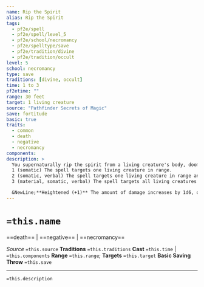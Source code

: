 ```yaml
---
name: Rip the Spirit
alias: Rip the Spirit
tags:
  - pf2e/spell
  - pf2e/spell/level_5
  - pf2e/school/necromancy
  - pf2e/spelltype/save
  - pf2e/tradition/divine
  - pf2e/tradition/occult
level: 5
school: necromancy
type: save
traditions: [divine, occult]
time: 1 to 3
pf2etime: ""
range: 30 feet
target: 1 living creature
source: "Pathfinder Secrets of Magic"
save: fortitude
basic: true
traits:
  - common
  - death
  - negative
  - necromancy
components:
description: >
  You supernaturally rip the spirit from a living creature's body, dooming the target to pain and death. The target takes 5d6 negative damage, depending on its basic Fortitude save, and is [[Drained]] 1 if it fails its save. The spell's effect is based on how many actions you spend when Casting the Spell.
  1 (somatic) The spell targets one living creature in range.
  2 (somatic, verbal) The spell targets one living creature in range and the damage is 10d6 negative damage instead of 5d6.
  3 (material, somatic, verbal) The spell targets all living creatures in a 30-foot emanation.

  &NewLine;**Heightened (+1)** The amount of damage increases by 1d6, or by 2d6 for the 2-action version.
---
```

# `=this.name`
==death== | ==negative== | ==necromancy==

*Source* `=this.source`
**Traditions** `=this.traditions`
**Cast** `=this.time` | `=this.components`
**Range** `=this.range`; **Targets** `=this.target`
**Basic Saving Throw** `=this.save`

***
`=this.description`